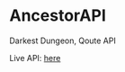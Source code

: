 # AncestorAPI
 Darkest Dungeon, Qoute API

Live API:
[here](https://ancestrapi.nobss.online/docs#/)
